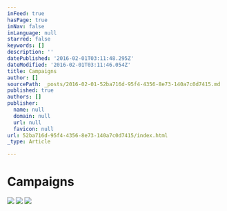 ```yaml
---
inFeed: true
hasPage: true
inNav: false
inLanguage: null
starred: false
keywords: []
description: ''
datePublished: '2016-02-01T03:11:48.295Z'
dateModified: '2016-02-01T03:11:46.054Z'
title: Campaigns
author: []
sourcePath: _posts/2016-02-01-52ba716d-95f4-4356-8e73-140a7c0d7415.md
published: true
authors: []
publisher:
  name: null
  domain: null
  url: null
  favicon: null
url: 52ba716d-95f4-4356-8e73-140a7c0d7415/index.html
_type: Article

---
```

# Campaigns
![](https://the-grid-user-content.s3-us-west-2.amazonaws.com/8c73b401-6508-45ab-9adb-b27d014f2616.png)
![](https://the-grid-user-content.s3-us-west-2.amazonaws.com/f125b255-7280-4b8f-a9d1-e6336dd02f32.png)
![](https://the-grid-user-content.s3-us-west-2.amazonaws.com/97096a91-0416-4db5-8632-5617fab1e72c.png)